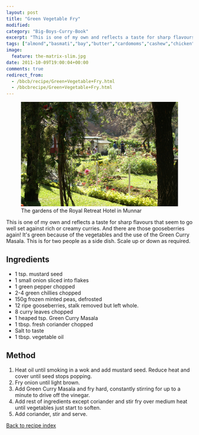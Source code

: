 ```yaml
---
layout: post
title: "Green Vegetable Fry"
modified:
category: "Big-Boys-Curry-Book"
excerpt: "This is one of my own and reflects a taste for sharp flavours that seem"
tags: ["almond","basmati","bay","butter","cardomoms","cashew","chicken","cinnamon","cloves","cumin","ghee","lamb","mace","nuts","pepper","rice","saffron","turmeric"]
image:
  feature: the-matrix-slim.jpg
date: 2011-10-09T19:00:04+00:00
comments: true
redirect_from: 
  - /bbcb/recipe/Green+Vegetable+Fry.html
  - /bbcbrecipe/Green+Vegetable+Fry.html
---
```


<figure>
	<a href="/images/bbcb/pict2433.jpg" alt="Munnar, Kerala, India" title="Munnar, Kerala, India &#169; Ashley Kitson 12/09/2011"><img src="/images/bbcb/pict2433.jpg"/></a>
	<figcaption>The gardens of the Royal Retreat Hotel in Munnar</figcaption>
</figure>

This is one of my own and reflects a taste for sharp flavours that seem to go well set against rich or creamy curries. And there are those gooseberries again! It's green because of the vegetables and the use of the Green Curry Masala. This is for two people as a side dish. Scale up or down as required.
        
## Ingredients
        
<ul><li>1 tsp. mustard seed</li><li>1 small onion sliced into flakes</li><li>1 green pepper chopped</li><li>2-4 green chillies chopped</li><li>150g frozen minted peas, defrosted</li><li>12 ripe gooseberries, stalk removed but left whole.</li><li>8 curry leaves chopped</li><li>1 heaped tsp. Green Curry Masala</li><li>1 tbsp. fresh coriander chopped</li><li>Salt to taste</li><li>1 tbsp. vegetable oil</li></ul>
        
## Method

<ol><li>Heat oil until smoking in a wok and add mustard seed. Reduce heat and cover until seed stops popping.</li><li>Fry onion until light brown.</li><li>Add Green Curry Masala and fry hard, constantly stirring for up to a minute to drive off the vinegar.</li><li>Add rest of ingredients except coriander and stir fry over medium heat    until vegetables just start to soften.</li><li>Add coriander, stir and serve.</li></ol>   

<a href="/bbcb">Back to recipe index</a>      